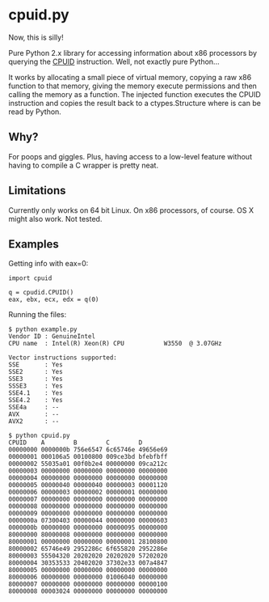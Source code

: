 cpuid.py
========

Now, this is silly!

Pure Python 2.x library for accessing information about x86 processors
by querying the [CPUID](http://en.wikipedia.org/wiki/CPUID)
instruction. Well, not exactly pure Python...

It works by allocating a small piece of virtual memory, copying
a raw x86 function to that memory, giving the memory execute
permissions and then calling the memory as a function. The injected
function executes the CPUID instruction and copies the result back
to a ctypes.Structure where is can be read by Python.


Why?
----
For poops and giggles. Plus, having access to a low-level feature
without having to compile a C wrapper is pretty neat.


Limitations
-----------
Currently only works on 64 bit Linux. On x86 processors, of course.
OS X might also work. Not tested.


Examples
--------
Getting info with eax=0:

    import cpuid

    q = cpudid.CPUID()
    eax, ebx, ecx, edx = q(0)

Running the files:

    $ python example.py 
    Vendor ID : GenuineIntel
    CPU name  : Intel(R) Xeon(R) CPU           W3550  @ 3.07GHz
    
    Vector instructions supported:
    SSE       : Yes
    SSE2      : Yes
    SSE3      : Yes
    SSSE3     : Yes
    SSE4.1    : Yes
    SSE4.2    : Yes
    SSE4a     : --
    AVX       : --
    AVX2      : --
    
    $ python cpuid.py
    CPUID    A        B        C        D       
    00000000 0000000b 756e6547 6c65746e 49656e69 
    00000001 000106a5 00100800 009ce3bd bfebfbff 
    00000002 55035a01 00f0b2e4 00000000 09ca212c 
    00000003 00000000 00000000 00000000 00000000 
    00000004 00000000 00000000 00000000 00000000 
    00000005 00000040 00000040 00000003 00001120 
    00000006 00000003 00000002 00000001 00000000 
    00000007 00000000 00000000 00000000 00000000 
    00000008 00000000 00000000 00000000 00000000 
    00000009 00000000 00000000 00000000 00000000 
    0000000a 07300403 00000044 00000000 00000603 
    0000000b 00000000 00000000 00000095 00000000 
    80000000 80000008 00000000 00000000 00000000 
    80000001 00000000 00000000 00000001 28100800 
    80000002 65746e49 2952286c 6f655820 2952286e 
    80000003 55504320 20202020 20202020 57202020 
    80000004 30353533 20402020 37302e33 007a4847 
    80000005 00000000 00000000 00000000 00000000 
    80000006 00000000 00000000 01006040 00000000 
    80000007 00000000 00000000 00000000 00000100 
    80000008 00003024 00000000 00000000 00000000 

